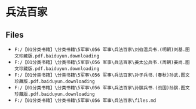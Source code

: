 # 兵法百家

## Files

- `F:/【01分类书籍】\分类书籍\5军事\056 军事\兵法百家\刘伯温兵书.(明朝)刘基.图文珍藏版.pdf.baiduyun.downloading`
- `F:/【01分类书籍】\分类书籍\5军事\056 军事\兵法百家\姜太公兵书.(周朝)姜尚.图文珍藏版.pdf.baiduyun.downloading`
- `F:/【01分类书籍】\分类书籍\5军事\056 军事\兵法百家\孙子兵书.(春秋)孙武.图文珍藏版.pdf.baiduyun.downloading`
- `F:/【01分类书籍】\分类书籍\5军事\056 军事\兵法百家\孙膑兵书.(战国)孙膑.图文珍藏版.pdf.baiduyun.downloading`
- `F:/【01分类书籍】\分类书籍\5军事\056 军事\兵法百家\files.md`

